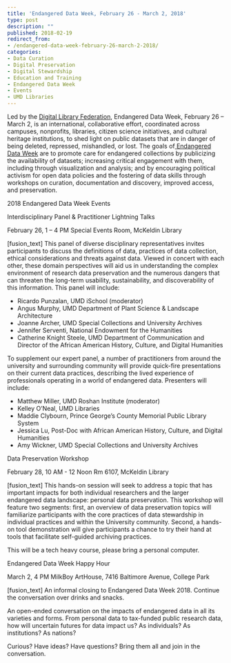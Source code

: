 ```yaml
---
title: 'Endangered Data Week, February 26 - March 2, 2018'
type: post
description: ""
published: 2018-02-19
redirect_from: 
- /endangered-data-week-february-26-march-2-2018/
categories:
- Data Curation
- Digital Preservation
- Digital Stewardship
- Education and Training
- Endangered Data Week
- Events
- UMD Libraries
---
```

Led by the [Digital Library Federation](https://www.diglib.org/), Endangered Data Week, February 26 – March 2, is an international, collaborative effort, coordinated across campuses, nonprofits, libraries, citizen science initiatives, and cultural heritage institutions, to shed light on public datasets that are in danger of being deleted, repressed, mishandled, or lost. The goals of[ Endangered Data Week](http://endangereddataweek.org/) are to promote care for endangered collections by publicizing the availability of datasets; increasing critical engagement with them, including through visualization and analysis; and by encouraging political activism for open data policies and the fostering of data skills through workshops on curation, documentation and discovery, improved access, and preservation.

2018 Endangered Data Week Events

Interdisciplinary Panel & Practitioner Lightning Talks

February 26, 1 – 4 PM Special Events Room, McKeldin Library

\[fusion_text] This panel of diverse disciplinary representatives invites participants to discuss the definitions of data, practices of data collection, ethical considerations and threats against data. Viewed in concert with each other, these domain perspectives will aid us in understanding the complex environment of research data preservation and the numerous dangers that can threaten the long-term usability, sustainability, and discoverability of this information. This panel will include:

- Ricardo Punzalan, UMD iSchool (moderator)
- Angus Murphy, UMD Department of Plant Science & Landscape Architecture
- Joanne Archer, UMD Special Collections and University Archives
- Jennifer Serventi, National Endowment for the Humanities
- Catherine Knight Steele, UMD Department of Communication and Director of the African American History, Culture, and Digital Humanities

To supplement our expert panel, a number of practitioners from around the university and surrounding community will provide quick-fire presentations on their current data practices, describing the lived experience of professionals operating in a world of endangered data. Presenters will include:

- Matthew Miller, UMD Roshan Institute (moderator)
- Kelley O’Neal, UMD Libraries
- Maddie Clybourn, Prince George’s County Memorial Public Library System
- Jessica Lu, Post-Doc with African American History, Culture, and Digital Humanities
- Amy Wickner, UMD Special Collections and University Archives

Data Preservation Workshop

February 28, 10 AM - 12 Noon Rm 6107, McKeldin Library

\[fusion_text] This hands-on session will seek to address a topic that has important impacts for both individual researchers and the larger endangered data landscape: personal data preservation. This workshop will feature two segments: first, an overview of data preservation topics will familiarize participants with the core practices of data stewardship in individual practices and within the University community. Second, a hands-on tool demonstration will give participants a chance to try their hand at tools that facilitate self-guided archiving practices.

This will be a tech heavy course, please bring a personal computer.

Endangered Data Week Happy Hour

March 2, 4 PM MilkBoy ArtHouse, 7416 Baltimore Avenue, College Park

\[fusion_text] An informal closing to Endangered Data Week 2018. Continue the conversation over drinks and snacks.

An open-ended conversation on the impacts of endangered data in all its varieties and forms. From personal data to tax-funded public research data, how will uncertain futures for data impact us? As individuals? As institutions? As nations?

Curious? Have ideas? Have questions? Bring them all and join in the conversation.
